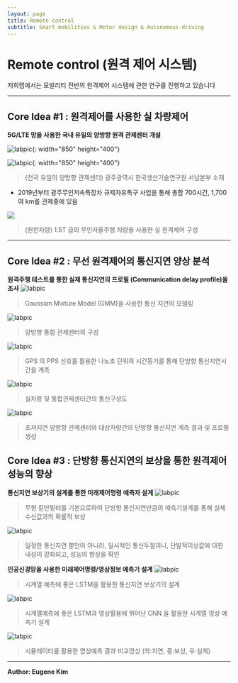 ```yaml
---
layout: page
title: Remote control
subtitle: Smart mobilities & Motor design & Autonomous-driving
---
```


# Remote control (원격 제어 시스템)
저희랩에서는 모빌리티 전반의 원격제어 시스템에 관한 연구를 진행하고 있습니다

---

## Core Idea #1 : 원격제어를 사용한 실 차량제어

**5G/LTE 망을 사용한 국내 유일의 양방향 원격 관제센터 개설**

![labpic](https://github.com/hrchalab/hrchalab.github.io/blob/master/assets/remote/원격제어영상1.gif?raw=true){: width="850" height="400"}

![labpic](https://github.com/hrchalab/hrchalab.github.io/blob/master/assets/remote/원격제어영상2.gif?raw=true){: width="850" height="400"}
> (전국 유일의 양방향 관제센터) 광주광역시 한국생산기술연구원 서남본부 소재

- 2019년부터 광주무인저속특장차 규제자유특구 사업을 통해 총합 700시간, 1,700여 km를 관제중에 있음

![](https://github.com/hrchalab/hrchalab.github.io/blob/master/assets/remote/EV.JPG?raw=true)
> (원천차량) 1.5T 급의 무인자율주행 차량을 사용한 실 원격제어 구성

---

## Core Idea #2 : 무선 원격제어의 통신지연 양상 분석

**원격주행 테스트를 통한 실제 통신지연의 프로필 (Communication delay profile)을 조사**
![labpic](https://github.com/hrchalab/hrchalab.github.io/blob/master/assets/remote/communication_delay.png?raw=true)
> Gaussian Mixture Model (GMM)을 사용한 통신 지연의 모델링

![labpic](https://github.com/hrchalab/hrchalab.github.io/blob/master/assets/remote/example_teleopration.png?raw=true)
> 양방향 통합 관제센터의 구성

![labpic](https://github.com/hrchalab/hrchalab.github.io/blob/master/assets/remote/GPS.png?raw=true)
> GPS 의 PPS 신호를 활용한 나노초 단위의 시간동기를 통해 단방향 통신지연시간을 계측

![labpic](https://github.com/hrchalab/hrchalab.github.io/blob/master/assets/remote/experiment.jpg?raw=true)
> 실차량 및 통합관제센터간의 통신구성도

![labpic](https://github.com/hrchalab/hrchalab.github.io/blob/master/assets/remote/profile.jpg?raw=true)
> 초저지연 양방향 관제센터와 대상차량간의 단방향 통신지연 계측 결과 및 프로필 생성

## Core Idea #3 : 단방향 통신지연의 보상을 통한 원격제어 성능의 향상

**통신지연 보상기의 설계를 통한 미래제어명령 예측자 설계**
![labpic](https://github.com/hrchalab/hrchalab.github.io/blob/master/assets/remote/mechanism.jpg?raw=true)
> 무향 칼만필터를 기본으로하여 단방향 통신지연만큼의 예측기설계를 통해 실제 수신값과의 확률적 보상

![labpic](https://github.com/hrchalab/hrchalab.github.io/blob/master/assets/remote/result.jpg?raw=true)
> 일정한 통신지연 뿐만이 아니라, 일시적인 통신두절이나, 단발적이상값에 대한 내성이 강화되고, 성능의 향상을 확인

**인공신경망을 사용한 미래제어명령/영상정보 예측기 설계**
![labpic](https://github.com/hrchalab/hrchalab.github.io/blob/master/assets/remote/pLSTM.png?raw=true)
> 시계열 예측에 좋은 LSTM을 활용한 통신지연 보상기의 설계

![labpic](https://github.com/hrchalab/hrchalab.github.io/blob/master/assets/remote/predictor.png?raw=true)
> 시계열예측에 좋은 LSTM과 영상활용에 뛰어난 CNN 을 활용한 시계열 영상 예측기 설계

![labpic](https://github.com/hrchalab/hrchalab.github.io/blob/master/assets/remote/convlstm.gif?raw=true)
> 시뮬레이터를 활용한 영상예측 결과 비교영상 (좌:지연, 중:보상, 우:실제)

---

**Author: Eugene Kim**

